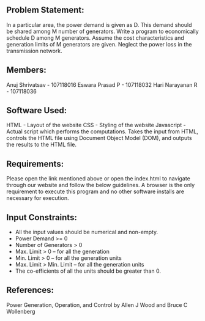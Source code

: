 ## Problem Statement:
In a particular area, the power demand is given as D. This demand should be shared among M number of generators. Write a program to economically schedule D among M generators. Assume the cost characteristics and generation limits of M generators are given. Neglect the power loss in the transmission network.

## Members:
Anuj Shrivatsav  - 107118016
Eswara Prasad P  - 107118032
Hari Narayanan R - 107118036

## Software Used:
HTML 		- Layout of the website
CSS			- Styling of the website
Javascript 	- Actual script which performs the computations. Takes the input from HTML, controls the HTML file using Document Object Model (DOM), and outputs the results to the HTML file.

## Requirements:
Please open the link mentioned above or open the index.html to navigate through our website and follow the below guidelines. A browser is the only requirement to execute this program and no other software installs are necessary for execution.

## Input Constraints:
* All the input values should be numerical and non-empty.
* Power Demand >= 0
* Number of Generators > 0
* Max. Limit > 0 – for all the generation 
* Min. Limit > 0 – for all the generation units
* Max. Limit > Min. Limit – for all the generation units
* The co-efficients of all the units should be greater than 0.

## References:
Power Generation, Operation, and Control by Allen J Wood and Bruce C Wollenberg